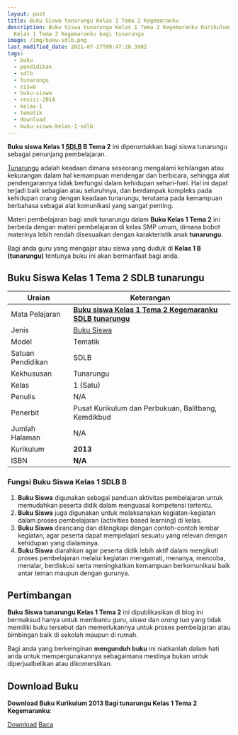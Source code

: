 ```yaml
---
layout: post
title: Buku Siswa tunarungu Kelas 1 Tema 2 Kegemaranku
description: Buku Siswa tunarungu Kelas 1 Tema 2 Kegemaranku Kurikulum 2013, Download buku
  Kelas 1 Tema 2 Kegemaranku bagi tunarungu
image: /img/buku-sdlb.png
last_modified_date: 2021-07-27T09:47:20.398Z
tags:
  - buku
  - pendidikan
  - sdlb
  - tunarungu
  - siswa
  - buku-siswa
  - revisi-2014
  - kelas-1
  - tematik
  - download
  - buku-siswa-kelas-1-sdlb
---
```



**Buku siswa Kelas 1 <abbr title="Sekolah Dasar Luar Biasa">SDLB</abbr> B Tema 2** ini diperuntukkan bagi siswa tunarungu sebagai penunjang pembelajaran.

[Tunarungu](/teori/apa-itu-tunarungu) adalah keadaan dimana seseorang mengalami kehilangan atau kekurangan dalam hal kemampuan mendengar dan berbicara, sehingga alat pendengarannya tidak berfungsi dalam kehidupan sehari-hari. Hal ini dapat terjadi baik sebagian atau seluruhnya, dan berdampak kompleks pada kehidupan orang dengan keadaan tunarungu, terutama pada kemampuan berbahasa sebagai alat komunikasi yang sangat penting.

Materi pembelajaran bagi anak tunarungu dalam **Buku Kelas 1 Tema 2** ini berbeda dengan materi pembelajaran di kelas SMP umum, dimana bobot materinya lebih rendah disesuaikan dengan karakteristik anak **tunarungu**.

Bagi anda guru yang mengajar atau siswa yang duduk di **Kelas 1 B (tunarungu)** tentunya buku ini akan bermanfaat bagi anda.

## Buku Siswa Kelas 1 Tema 2 SDLB tunarungu  

|Uraian|Keterangan|
| --- | --- |
|Mata Pelajaran|<a href="/bse/buku-siswa-tunarungu-kelas-1-tema-2-kegemaranku" title="Buku siswa Kelas 1 Tema 2 SDLB tunarungu"><strong>Buku siswa Kelas 1 Tema 2 Kegemaranku SDLB tunarungu</strong></a>|
|Jenis|<a href="/bse" title="Buku Siswa" target="_blank">Buku Siswa</a>|
|Model|Tematik|
|Satuan Pendidikan|SDLB|
|Kekhususan|Tunarungu|
|Kelas|1 (Satu)|
|Penulis|N/A|
|Penerbit|Pusat Kurikulum dan Perbukuan, Balitbang, Kemdikbud|
|Jumlah Halaman|N/A|
|Kurikulum|<strong>2013</strong>|
|ISBN|<strong>N/A</strong>|


### Fungsi Buku Siswa Kelas 1 SDLB B
1. **Buku Siswa**  digunakan sebagai panduan aktivitas pembelajaran untuk memudahkan peserta didik dalam menguasai kompetensi tertentu.
2. **Buku Siswa**  juga digunakan untuk melaksanakan kegiatan-kegiatan dalam proses pembelajaran (activities based learning) di kelas.
3. **Buku Siswa** dirancang dan dilengkapi dengan contoh-contoh lembar kegiatan, agar peserta dapat mempelajari sesuatu yang relevan dengan kehidupan yang dialaminya.
4. **Buku Siswa** diarahkan agar peserta didik lebih aktif dalam mengikuti proses pembelajaran melalui kegiatan mengamati, menanya, mencoba, menalar, berdiskusi serta meningkatkan kemampuan berkomunikasi baik antar teman maupun dengan gurunya.


## Pertimbangan
**Buku Siswa tunarungu Kelas 1 Tema 2** ini dipublikasikan di blog ini bermaksud hanya untuk membantu _guru_, _siswa_ dan _orang tua_ yang tidak memiliki buku tersebut dan memerlukannya untuk proses pembelajaran atau bimbingan baik di sekolah maupun di rumah.

Bagi anda yang berkeinginan <b>mengunduh buku</b> ini niatkanlah dalam hati anda untuk mempergunakannya sebagaimana mestinya bukan untuk diperjualbelikan atau dikomersilkan.
  
## Download Buku
**Download Buku Kurikulum 2013 Bagi tunarungu Kelas 1 Tema 2 Kegemaranku**:
<p class="center"><a class="button download" href="https://docs.google.com/uc?export=download&id=1XFevktSb2_S2TD8gat-2dSWfj2pMd5BD" rel="nofollow" target="_blank" title="Download Kelas 1 Tema 2 Kegemaranku">Download</a>
<a class="button demo open-dialog" href="https://drive.google.com/file/d/1XFevktSb2_S2TD8gat-2dSWfj2pMd5BD/preview" rel="nofollow" target="_blank" title="Baca Buku Kelas 1 Tema 2 Kegemaranku">Baca</a></p>
